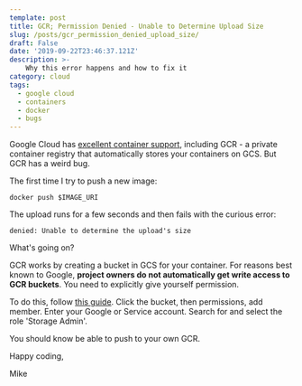 ```yaml
---
template: post
title: GCR; Permission Denied - Unable to Determine Upload Size
slug: /posts/gcr_permission_denied_upload_size/
draft: False
date: '2019-09-22T23:46:37.121Z'
description: >-
    Why this error happens and how to fix it
category: cloud
tags:
  - google cloud
  - containers
  - docker
  - bugs
---
```


Google Cloud has [excellent container support](https://cloud.google.com/compute/docs/containers/deploying-containers), including GCR - a private container registry that automatically stores your containers on GCS. But GCR has a weird bug.

The first time I try to push a new image:

    docker push $IMAGE_URI

The upload runs for a few seconds and then fails with the curious error:

    denied: Unable to determine the upload's size

What's going on? 

GCR works by creating a bucket in GCS for your container. For reasons best known to Google, **project owners do not automatically get write access to GCR buckets**. You need to explicitly give yourself permission.

To do this, follow [this guide](https://cloud.google.com/container-registry/docs/access-control#granting_users_and_other_projects_access_to_a_registry). Click the bucket, then permissions, add member. Enter your Google or Service account. Search for and select the role 'Storage Admin'. 

You should know be able to push to your own GCR. 

Happy coding,

Mike
